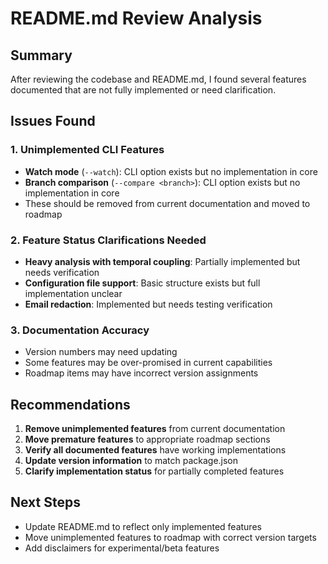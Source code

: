 # README.md Review Analysis

## Summary

After reviewing the codebase and README.md, I found several features documented that are not fully implemented or need clarification.

## Issues Found

### 1. Unimplemented CLI Features

- **Watch mode** (`--watch`): CLI option exists but no implementation in core
- **Branch comparison** (`--compare <branch>`): CLI option exists but no implementation in core
- These should be removed from current documentation and moved to roadmap

### 2. Feature Status Clarifications Needed

- **Heavy analysis with temporal coupling**: Partially implemented but needs verification
- **Configuration file support**: Basic structure exists but full implementation unclear
- **Email redaction**: Implemented but needs testing verification

### 3. Documentation Accuracy

- Version numbers may need updating
- Some features may be over-promised in current capabilities
- Roadmap items may have incorrect version assignments

## Recommendations

1. **Remove unimplemented features** from current documentation
2. **Move premature features** to appropriate roadmap sections  
3. **Verify all documented features** have working implementations
4. **Update version information** to match package.json
5. **Clarify implementation status** for partially completed features

## Next Steps

- Update README.md to reflect only implemented features
- Move unimplemented features to roadmap with correct version targets
- Add disclaimers for experimental/beta features
